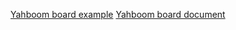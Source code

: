 [Yahboom board example](https://drive.google.com/drive/folders/1OrhXH6FQh79ChNBKNekMPLrBy796b4ti)
[Yahboom board document](http://www.yahboom.net/study/ROS-Driver-Board)
